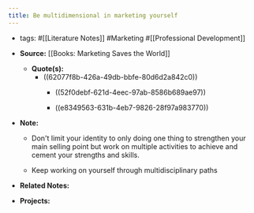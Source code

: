 ```yaml
---
title: Be multidimensional in marketing yourself
---
```


- tags: #[[Literature Notes]] #Marketing #[[Professional Development]]

- **Source:** [[Books: Marketing Saves the World]]
	 - **Quote(s):** 
		 - ((62077f8b-426a-49db-bbfe-80d6d2a842c0))
			 - ((52f0debf-621d-4eec-97ab-8586b689ae97))

			 - ((e8349563-631b-4eb7-9826-28f97a983770))

- **Note:**
	 - Don't limit your identity to only doing one thing to strengthen your main selling point but work on multiple activities to achieve and cement your strengths and skills.  

	 - Keep working on yourself through multidisciplinary paths

- **Related Notes:**

- **Projects:**
